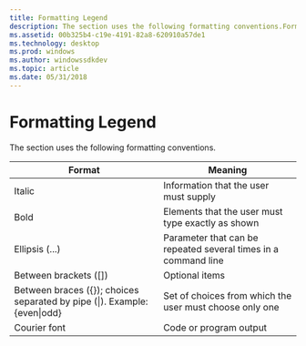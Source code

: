 ```yaml
---
title: Formatting Legend
description: The section uses the following formatting conventions.FormatMeaningItalicInformation that the user must supplyBoldElements that the user must type exactly as shownEllipsis (...)Parameter that can be repeated several times in a command lineBetween brackets (\ \ )Optional itemsBetween braces ( ); choices separated by pipe (\ ). Example even\ odd Set of choices from which the user must choose only oneCourier fontCode or program output .
ms.assetid: 00b325b4-c19e-4191-82a8-620910a57de1
ms.technology: desktop
ms.prod: windows
ms.author: windowssdkdev
ms.topic: article
ms.date: 05/31/2018
---
```


# Formatting Legend

The section uses the following formatting conventions.

| Format                                                                    | Meaning                                                        |
|---------------------------------------------------------------------------|----------------------------------------------------------------|
| Italic                                                                    | Information that the user must supply                          |
| Bold                                                                      | Elements that the user must type exactly as shown              |
| Ellipsis (...)                                                            | Parameter that can be repeated several times in a command line |
| Between brackets (\[\])                                                   | Optional items                                                 |
| Between braces ({}); choices separated by pipe (\|). Example: {even\|odd} | Set of choices from which the user must choose only one        |
| Courier font                                                              | Code or program output                                         |



 

 

 




